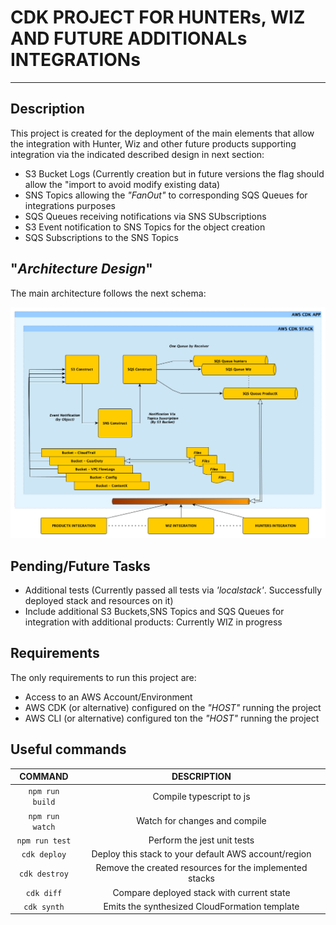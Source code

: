 # CDK PROJECT FOR HUNTERs, WIZ AND FUTURE ADDITIONALs INTEGRATIONs
---

## Description

This project is created for the deployment of the main elements that allow
the integration with Hunter, Wiz and other future products supporting integration
via the indicated described design in next section:

- S3 Bucket Logs 
  (Currently creation but in future versions the flag should allow the "import to avoid modify existing data)
- SNS Topics allowing the *"FanOut"* to corresponding SQS Queues for integrations purposes
- SQS Queues receiving notifications via SNS SUbscriptions
- S3 Event notification to SNS Topics for the object creation
- SQS Subscriptions to the SNS Topics

## "*Architecture Design*"

The main architecture follows the next schema:

![Architecture Design](./docs/images/main_architecture_design.png)

## Pending/Future Tasks

- Additional tests (Currently passed all tests via *'localstack'*. Successfully deployed stack and resources on it)
- Include additional S3 Buckets,SNS Topics and SQS Queues for 
  integration with additional products: Currently WIZ in progress

## Requirements

The only requirements to run this project are:

- Access to an AWS Account/Environment
- AWS CDK (or alternative) configured on the *"HOST"* running the project
- AWS CLI (or alternative) configured ton the *"HOST"* running the project

## Useful commands

|COMMAND|DESCRIPTION|
|:---:|:---:|
|`npm run build`|Compile typescript to js|
|`npm run watch`|Watch for changes and compile|
|`npm run test`|Perform the jest unit tests|
|`cdk deploy`|Deploy this stack to your default AWS account/region|
|`cdk destroy`|Remove the created resources for the implemented stacks|
|`cdk diff`|Compare deployed stack with current state|
|`cdk synth`|Emits the synthesized CloudFormation template|
